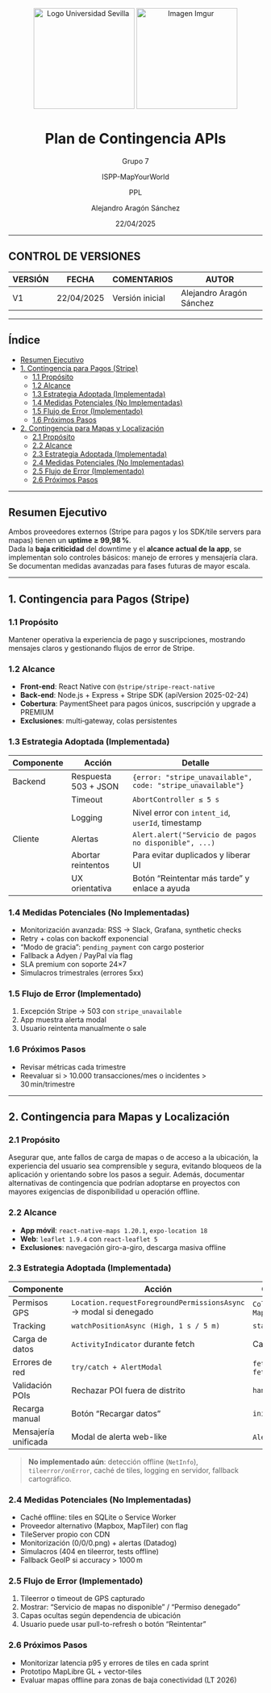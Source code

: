 <p align="center">
  <img src="https://www.ucm.es/al-acmes/file/logo-universidad-sevilla/?ver" alt="Logo Universidad Sevilla" width="200" height="200">
  <img src="https://i.imgur.com/vlzkG4H.png" alt="Imagen Imgur" height="200">
</p>

<h1 align="center">Plan de Contingencia APIs</h1>

<p align="center">
    Grupo 7
</p>
<p align="center">
    ISPP-MapYourWorld
</p>
<p align="center">
    PPL
</p>
<p align="center">
    Alejandro Aragón Sánchez
</p>
<p align="center">
    22/04/2025
</p>

---

## CONTROL DE VERSIONES

| VERSIÓN | FECHA     | COMENTARIOS                  | AUTOR     |
|---------|-----------|------------------------------|-----------|
| V1      | 22/04/2025| Versión inicial | Alejandro Aragón Sánchez |

---

## Índice

- [Resumen Ejecutivo](#resumen-ejecutivo)
- [1. Contingencia para Pagos (Stripe)](#1-contingencia-para-pagos-stripe)
  - [1.1 Propósito](#11-propósito)
  - [1.2 Alcance](#12-alcance)
  - [1.3 Estrategia Adoptada (Implementada)](#13-estrategia-adoptada-implementada)
  - [1.4 Medidas Potenciales (No Implementadas)](#14-medidas-potenciales-no-implementadas)
  - [1.5 Flujo de Error (Implementado)](#15-flujo-de-error-implementado)
  - [1.6 Próximos Pasos](#16-próximos-pasos)
- [2. Contingencia para Mapas y Localización](#2-contingencia-para-mapas-y-localización)
  - [2.1 Propósito](#21-propósito)
  - [2.2 Alcance](#22-alcance)
  - [2.3 Estrategia Adoptada (Implementada)](#23-estrategia-adoptada-implementada)
  - [2.4 Medidas Potenciales (No Implementadas)](#24-medidas-potenciales-no-implementadas)
  - [2.5 Flujo de Error (Implementado)](#25-flujo-de-error-implementado)
  - [2.6 Próximos Pasos](#26-próximos-pasos)

---

## Resumen Ejecutivo

Ambos proveedores externos (Stripe para pagos y los SDK/tile servers para mapas) tienen un **uptime ≥ 99,98 %**.  
Dada la **baja criticidad** del downtime y el **alcance actual de la app**, se implementan solo controles básicos: manejo de errores y mensajería clara.  
Se documentan medidas avanzadas para fases futuras de mayor escala.

---

## 1. Contingencia para Pagos (Stripe)

### 1.1 Propósito

Mantener operativa la experiencia de pago y suscripciones, mostrando mensajes claros y gestionando flujos de error de Stripe.

### 1.2 Alcance

- **Front‑end**: React Native con `@stripe/stripe-react-native`  
- **Back‑end**: Node.js + Express + Stripe SDK (apiVersion 2025-02-24)  
- **Cobertura**: PaymentSheet para pagos únicos, suscripción y upgrade a PREMIUM  
- **Exclusiones**: multi‑gateway, colas persistentes

### 1.3 Estrategia Adoptada (Implementada)

| Componente | Acción                   | Detalle |
|------------|--------------------------|---------|
| Backend    | Respuesta 503 + JSON     | `{error: "stripe_unavailable", code: "stripe_unavailable"}` |
|            | Timeout                  | `AbortController ≤ 5 s` |
|            | Logging                  | Nivel error con `intent_id`, `userId`, timestamp |
| Cliente    | Alertas                  | `Alert.alert("Servicio de pagos no disponible", ...)` |
|            | Abortar reintentos       | Para evitar duplicados y liberar UI |
|            | UX orientativa           | Botón “Reintentar más tarde” y enlace a ayuda |

### 1.4 Medidas Potenciales (No Implementadas)

- Monitorización avanzada: RSS → Slack, Grafana, synthetic checks  
- Retry + colas con backoff exponencial  
- “Modo de gracia”: `pending_payment` con cargo posterior  
- Fallback a Adyen / PayPal vía flag  
- SLA premium con soporte 24×7  
- Simulacros trimestrales (errores 5xx)

### 1.5 Flujo de Error (Implementado)

1. Excepción Stripe → 503 con `stripe_unavailable`  
2. App muestra alerta modal  
3. Usuario reintenta manualmente o sale

### 1.6 Próximos Pasos

- Revisar métricas cada trimestre  
- Reevaluar si > 10.000 transacciones/mes o incidentes > 30 min/trimestre

---

## 2. Contingencia para Mapas y Localización

### 2.1 Propósito

Asegurar que, ante fallos de carga de mapas o de acceso a la ubicación, la experiencia del usuario sea comprensible y segura, evitando bloqueos de la aplicación y orientando sobre los pasos a seguir. Además, documentar alternativas de contingencia que podrían adoptarse en proyectos con mayores exigencias de disponibilidad u operación offline.

### 2.2 Alcance

- **App móvil**: `react-native-maps 1.20.1`, `expo-location 18`  
- **Web**: `leaflet 1.9.4` con `react-leaflet 5`  
- **Exclusiones**: navegación giro-a-giro, descarga masiva offline

### 2.3 Estrategia Adoptada (Implementada)

| Componente           | Acción                         | Código / Ubicación          |
|----------------------|--------------------------------|-----------------------------|
| Permisos GPS         | `Location.requestForegroundPermissionsAsync` → modal si denegado | `CollaborativeMapScreen`, `MapScreen` |
| Tracking             | `watchPositionAsync (High, 1 s / 5 m)` | `startLocationTracking` |
| Carga de datos       | `ActivityIndicator` durante fetch | Carga condicional |
| Errores de red       | `try/catch + AlertModal`        | `fetchDistricts`, `fetchPOIs` |
| Validación POIs      | Rechazar POI fuera de distrito  | `handleMapPress` |
| Recarga manual       | Botón “Recargar datos”          | `initializeMap()` |
| Mensajería unificada | Modal de alerta web-like        | `AlertModal` component |

> **No implementado aún**: detección offline (`NetInfo`), `tileerror/onError`, caché de tiles, logging en servidor, fallback cartográfico.

### 2.4 Medidas Potenciales (No Implementadas)

- Caché offline: tiles en SQLite o Service Worker  
- Proveedor alternativo (Mapbox, MapTiler) con flag  
- TileServer propio con CDN  
- Monitorización (0/0/0.png) + alertas (Datadog)  
- Simulacros (404 en tileerror, tests offline)  
- Fallback GeoIP si accuracy > 1000 m

### 2.5 Flujo de Error (Implementado)

1. Tileerror o timeout de GPS capturado  
2. Mostrar: “Servicio de mapas no disponible” / “Permiso denegado”  
3. Capas ocultas según dependencia de ubicación  
4. Usuario puede usar pull-to-refresh o botón “Reintentar”

### 2.6 Próximos Pasos

- Monitorizar latencia p95 y errores de tiles en cada sprint  
- Prototipo MapLibre GL + vector-tiles  
- Evaluar mapas offline para zonas de baja conectividad (LT 2026)
